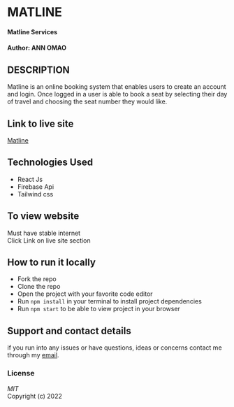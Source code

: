 # MATLINE
#### Matline Services
#### Author: **ANN OMAO**
## DESCRIPTION  
Matline is an online booking system that enables users to create an account and login. Once logged in a user is able to book a seat by selecting their day of travel and choosing the seat number they would like.
## Link to live site
[Matline]()
## Technologies Used
* React Js
* Firebase Api
* Tailwind css
## To view website
Must have stable internet  
Click Link on live site section
## How to run it locally
* Fork the repo
* Clone the repo
* Open the project with your favorite code editor
* Run `npm install` in your terminal to install project dependencies
* Run `npm start` to be able to view project in your browser

## Support and contact details
if you run into any issues or have questions, ideas or concerns contact me through my [email](omaokerubo21@gmail.com).  
### License
*MIT*  
Copyright (c) 2022 